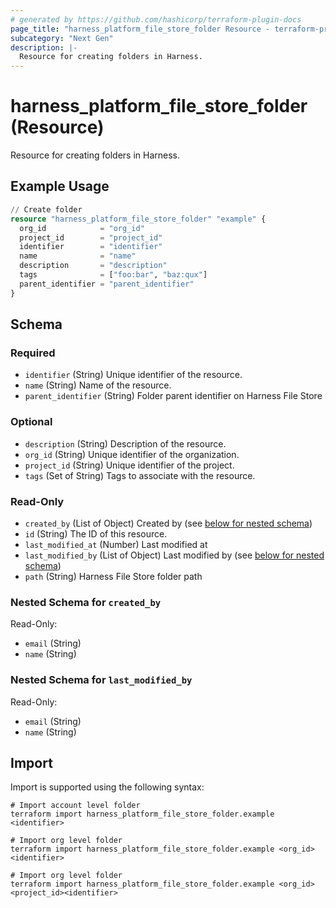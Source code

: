 ```yaml
---
# generated by https://github.com/hashicorp/terraform-plugin-docs
page_title: "harness_platform_file_store_folder Resource - terraform-provider-harness"
subcategory: "Next Gen"
description: |-
  Resource for creating folders in Harness.
---
```


# harness_platform_file_store_folder (Resource)

Resource for creating folders in Harness.

## Example Usage

```terraform
// Create folder
resource "harness_platform_file_store_folder" "example" {
  org_id            = "org_id"
  project_id        = "project_id"
  identifier        = "identifier"
  name              = "name"
  description       = "description"
  tags              = ["foo:bar", "baz:qux"]
  parent_identifier = "parent_identifier"
}
```

<!-- schema generated by tfplugindocs -->
## Schema

### Required

- `identifier` (String) Unique identifier of the resource.
- `name` (String) Name of the resource.
- `parent_identifier` (String) Folder parent identifier on Harness File Store

### Optional

- `description` (String) Description of the resource.
- `org_id` (String) Unique identifier of the organization.
- `project_id` (String) Unique identifier of the project.
- `tags` (Set of String) Tags to associate with the resource.

### Read-Only

- `created_by` (List of Object) Created by (see [below for nested schema](#nestedatt--created_by))
- `id` (String) The ID of this resource.
- `last_modified_at` (Number) Last modified at
- `last_modified_by` (List of Object) Last modified by (see [below for nested schema](#nestedatt--last_modified_by))
- `path` (String) Harness File Store folder path

<a id="nestedatt--created_by"></a>
### Nested Schema for `created_by`

Read-Only:

- `email` (String)
- `name` (String)


<a id="nestedatt--last_modified_by"></a>
### Nested Schema for `last_modified_by`

Read-Only:

- `email` (String)
- `name` (String)

## Import

Import is supported using the following syntax:

```shell
# Import account level folder
terraform import harness_platform_file_store_folder.example <identifier>

# Import org level folder
terraform import harness_platform_file_store_folder.example <org_id><identifier>

# Import org level folder
terraform import harness_platform_file_store_folder.example <org_id><project_id><identifier>
```
